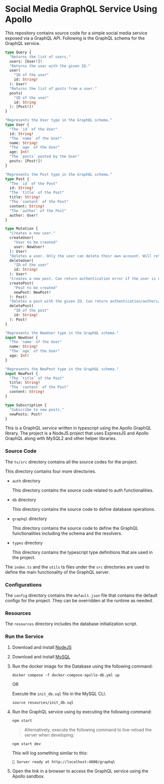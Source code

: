 # Social Media GraphQL Service Using Apollo

This repository contains source code for a simple social media service exposed via a GraphQL API. Following is the GraphQL schema for the GraphQL service.

```graphql
type Query {
  "Returns the list of users."
  users: [User!]!
  "Returns the user with the given ID."
  user(
    "ID of the user"
    id: String!
  ): User!
  "Returns the list of posts from a user."
  posts(
    "ID of the user"
    id: String
  ): [Post!]!
}

"Represents the User type in the GraphQL schema."
type User {
  "The `id` of the User"
  id: String!
  "The `name` of the User"
  name: String!
  "The `age` of the User"
  age: Int!
  "The `posts` posted by the User"
  posts: [Post!]!
}

"Represents the Post type in the GraphQL schema."
type Post {
  "The `id` of the Post"
  id: String!
  "The `title` of the Post"
  title: String!
  "The `content` of the Post"
  content: String!
  "The `author` of the Post"
  author: User!
}

type Mutation {
  "Creates a new user."
  createUser(
    "User to be created"
    user: NewUser!
  ): User!
  "Deletes a user. Only the user can delete their own account. Will return an authentication/authorization error if the user cannot be authenticated/authorized."
  deleteUser(
    "ID of the user"
    id: String!
  ): User!
  "Creates a new post. Can return authentication error if the user is not authenticated."
  createPost(
    "Post to be created"
    newPost: NewPost!
  ): Post!
  "Deletes a post with the given ID. Can return authentication/authorization errors if the user cannot be authenticated/authorized."
  deletePost(
    "ID of the post"
    id: String!
  ): Post!
}

"Represents the NewUser type in the GraphQL schema."
input NewUser {
  "The `name` of the User"
  name: String!
  "The `age` of the User"
  age: Int!
}

"Represents the NewPost type in the GraphQL schema."
input NewPost {
  "The `title` of the Post"
  title: String!
  "The `content` of the Post"
  content: String!
}

type Subscription {
  "Subscribe to new posts."
  newPosts: Post!
}
```

This is a GraphQL service written in typescript using the Apollo GraphQL library. The project is a NodeJS project that uses ExpressJS and Apollo GraphQL along with MySQL2 and other helper libraries.

### Source Code

The `ts/src` directory contains all the source codes for the project.

This directory contains four more directories.
- `auth` directory

  This directory contains the source code related to auth functionalities.
- `db` directory

  This directory contains the source code to define database operations.
- `graphql` directory

  This directory contains the source code to define the GraphQL functionalities including the schema and the resolvers.
- `types` directory

  This directory contains the typescript type definitions that are used in the project.

The `index.ts` and the `utils` ts files under the `src` directories are used to define the main functionality of the GraphQL server.

### Configurations

The `config` directory contains the `default.json` file that contains the default configs for the project. They can be
overridden at the runtime as needed.

### Resources

The `resources` directory includes the database initialization script.


### Run the Service

1. Download and install [NodeJS](https://nodejs.org/en/download)
2. Download and install [MySQL](https://www.mysql.com/downloads/)
3. Run the docker image for the Database using the following command:

    ```shell
    docker compose -f docker-compose-apollo-db.yml up
    ```

    OR

    Execute the `init_db.sql` file in the MySQL CLI.
    ```shell
    source resources/init_db.sql
    ```
4. Run the GraphQL service using by executing the following command:
   ```shell
   npm start
   ```

   > Alternatively, execute the following command to live-reload the server when developing:
   ```shell
   npm start dev
   ```

   This will log something similar to this:
   ```shell
   🚀 Server ready at http://localhost:4000/graphql
   ```

5. Open the link in a browser to access the GraphQL service using the Apollo sandbox.
